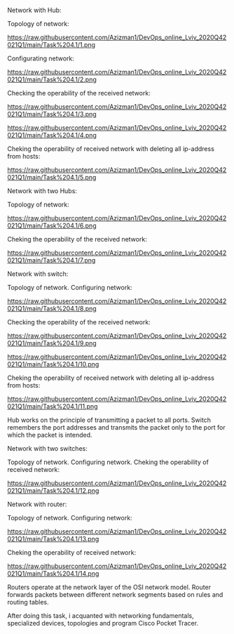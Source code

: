 Network with Hub:

Topology of network:

https://raw.githubusercontent.com/Azizman1/DevOps_online_Lviv_2020Q42021Q1/main/Task%204.1/1.png

Configurating network:

https://raw.githubusercontent.com/Azizman1/DevOps_online_Lviv_2020Q42021Q1/main/Task%204.1/2.png

Checking the operability of the received network:

https://raw.githubusercontent.com/Azizman1/DevOps_online_Lviv_2020Q42021Q1/main/Task%204.1/3.png

https://raw.githubusercontent.com/Azizman1/DevOps_online_Lviv_2020Q42021Q1/main/Task%204.1/4.png

Cheking the operability of received network with deleting all ip-address from hosts:

https://raw.githubusercontent.com/Azizman1/DevOps_online_Lviv_2020Q42021Q1/main/Task%204.1/5.png

Network with two Hubs:

Topology of network:

https://raw.githubusercontent.com/Azizman1/DevOps_online_Lviv_2020Q42021Q1/main/Task%204.1/6.png

Cheking the operability of the received network:

https://raw.githubusercontent.com/Azizman1/DevOps_online_Lviv_2020Q42021Q1/main/Task%204.1/7.png


Network with switch:

Topology of network. Configuring network:

https://raw.githubusercontent.com/Azizman1/DevOps_online_Lviv_2020Q42021Q1/main/Task%204.1/8.png

Checking the operability of the received network:

https://raw.githubusercontent.com/Azizman1/DevOps_online_Lviv_2020Q42021Q1/main/Task%204.1/9.png

https://raw.githubusercontent.com/Azizman1/DevOps_online_Lviv_2020Q42021Q1/main/Task%204.1/10.png

Cheking the operability of received network with deleting all ip-address from hosts:

https://raw.githubusercontent.com/Azizman1/DevOps_online_Lviv_2020Q42021Q1/main/Task%204.1/11.png

Hub works on the principle of transmitting a packet to all ports. Switch remembers the port addresses and transmits
the packet only to the port for which the packet is intended.

Network with two switches:

Topology of network. Configuring network. Cheking the operability of received network:

https://raw.githubusercontent.com/Azizman1/DevOps_online_Lviv_2020Q42021Q1/main/Task%204.1/12.png


Network with router:

Topology of network. Configuring network:

https://raw.githubusercontent.com/Azizman1/DevOps_online_Lviv_2020Q42021Q1/main/Task%204.1/13.png

Cheking the operability of received network:

https://raw.githubusercontent.com/Azizman1/DevOps_online_Lviv_2020Q42021Q1/main/Task%204.1/14.png

Routers operate at the network layer of the OSI network model. Router forwards packets between different
network segments based on rules and routing tables.


After doing this task, i acquanted with networking fundamentals, specialized devices, topologies and program Cisco Pocket Tracer.
